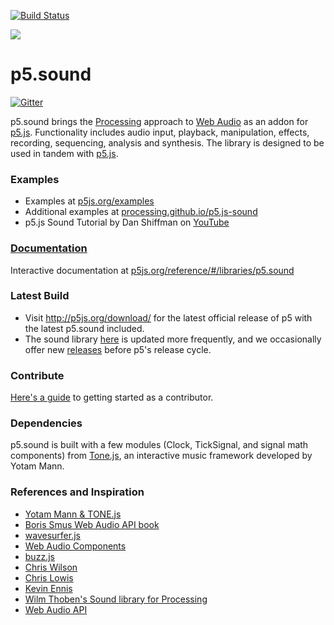 [![Build Status](https://travis-ci.com/processing/p5.js-sound.svg?branch=master)](https://travis-ci.com/processing/p5.js-sound) 

![](https://cloud.githubusercontent.com/assets/504124/19908328/2cd874ea-a059-11e6-847c-e5da5e957a2f.jpg)

p5.sound
========
[![Gitter](https://badges.gitter.im/Join%20Chat.svg)](https://gitter.im/processing/p5.js-sound?utm_source=badge&utm_medium=badge&utm_campaign=pr-badge)

p5.sound brings the [Processing](http://processing.org) approach to [Web Audio](http://w3.org/TR/webaudio/) as an addon for [p5.js](http://github.com/lmccart/p5.js). Functionality includes audio input, playback, manipulation, effects, recording, sequencing, analysis and synthesis. The library is designed to be used in tandem with [p5.js](http://p5js.org).

### Examples
* Examples at [p5js.org/examples](https://p5js.org/examples/)
* Additional examples at [processing.github.io/p5.js-sound](https://processing.github.io/p5.js-sound/)
* p5.js Sound Tutorial by Dan Shiffman on [YouTube](https://www.youtube.com/playlist?list=PLRqwX-V7Uu6aFcVjlDAkkGIixw70s7jpW)

### [Documentation](http://p5js.org/reference/#/libraries/p5.sound)
Interactive documentation at [p5js.org/reference/#/libraries/p5.sound](http://p5js.org/reference/#/libraries/p5.sound)



### Latest Build
* Visit http://p5js.org/download/ for the latest official release of p5 with the latest p5.sound included.
* The sound library [here](https://github.com/therewasaguy/p5.sound/blob/master/lib) is updated more frequently, and we occasionally offer new [releases](https://github.com/processing/p5.js-sound/releases) before p5's release cycle.


### Contribute
[Here's a guide](https://github.com/processing/p5.js-sound/wiki/Contribute) to getting started as a contributor.


### Dependencies
p5.sound is built with a few modules (Clock, TickSignal, and signal math components) from [Tone.js](https://github.com/tonejs/Tone.js), an interactive music framework developed by Yotam Mann.

### References and Inspiration
- [Yotam Mann & TONE.js](https://github.com/tonejs/Tone.js)
- [Boris Smus Web Audio API book](http://smus.com/webaudio-book/)
- [wavesurfer.js](https://github.com/katspaugh/wavesurfer.js)
- [Web Audio Components](https://github.com/web-audio-components)
- [buzz.js](http://buzz.jaysalvat.com/)
- [Chris Wilson](https://github.com/cwilso/)
- [Chris Lowis](http://blog.chrislowis.co.uk/)
- [Kevin Ennis](https://github.com/kevincennis)
- [Wilm Thoben's Sound library for Processing](https://github.com/processing/processing/tree/master/java/libraries/sound)
- [Web Audio API](http://webaudio.github.io/web-audio-api/)
